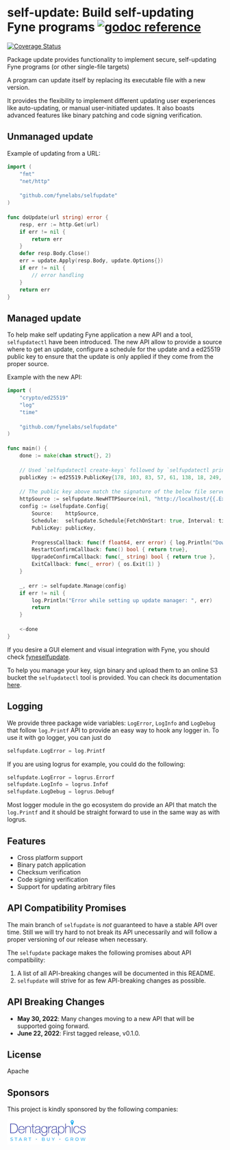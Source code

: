 # self-update: Build self-updating Fyne programs [![godoc reference](https://godoc.org/github.com/fynelabs/self-update?status.png)](https://godoc.org/github.com/fynelabs/self-update)

[![Coverage Status](https://coveralls.io/repos/github/fynelabs/selfupdate/badge.svg?branch=main)](https://coveralls.io/github/fynelabs/selfupdate?branch=main)

Package update provides functionality to implement secure, self-updating Fyne programs (or other single-file targets)

A program can update itself by replacing its executable file with a new version.

It provides the flexibility to implement different updating user experiences
like auto-updating, or manual user-initiated updates. It also boasts
advanced features like binary patching and code signing verification.

## Unmanaged update

Example of updating from a URL:

```go
import (
    "fmt"
    "net/http"

    "github.com/fynelabs/selfupdate"
)

func doUpdate(url string) error {
    resp, err := http.Get(url)
    if err != nil {
        return err
    }
    defer resp.Body.Close()
    err = update.Apply(resp.Body, update.Options{})
    if err != nil {
        // error handling
    }
    return err
}
```

## Managed update

To help make self updating Fyne application a new API and a tool, `selfupdatectl` have been introduced. The new API allow to provide a source where to get an update, configure a schedule for the update and a ed25519 public key to ensure that the update is only applied if they come from the proper source.

Example with the new API:

```go
import (
	"crypto/ed25519"
	"log"
	"time"

	"github.com/fynelabs/selfupdate"
)

func main() {
	done := make(chan struct{}, 2)

	// Used `selfupdatectl create-keys` followed by `selfupdatectl print-key`
	publicKey := ed25519.PublicKey{178, 103, 83, 57, 61, 138, 18, 249, 244, 80, 163, 162, 24, 251, 190, 241, 11, 168, 179, 41, 245, 27, 166, 70, 220, 254, 118, 169, 101, 26, 199, 129}

	// The public key above match the signature of the below file served by our CDN
	httpSource := selfupdate.NewHTTPSource(nil, "http://localhost/{{.Executable}}-{{.OS}}-{{.Arch}}{{.Ext}}")
	config := &selfupdate.Config{
		Source:    httpSource,
		Schedule:  selfupdate.Schedule{FetchOnStart: true, Interval: time.Minute * time.Duration(60)},
		PublicKey: publicKey,

		ProgressCallback: func(f float64, err error) { log.Println("Download", f, "%") },
		RestartConfirmCallback: func() bool { return true},
		UpgradeConfirmCallback: func(_ string) bool { return true },
		ExitCallback: func(_ error) { os.Exit(1) }
	}

	_, err := selfupdate.Manage(config)
	if err != nil {
		log.Println("Error while setting up update manager: ", err)
		return
	}

	<-done
}
```

If you desire a GUI element and visual integration with Fyne, you should check [fyneselfupdate](https://github.com/fynelabs/fyneselfupdate).

To help you manage your key, sign binary and upload them to an online S3 bucket the `selfupdatectl` tool is provided. You can check its documentation [here](https://github.com/fynelabs/selfupdate/tree/main/cmd/selfupdatectl).

## Logging

We provide three package wide variables: `LogError`, `LogInfo` and `LogDebug` that follow `log.Printf` API to provide an easy way to hook any logger in. To use it with go logger, you can just do

```go
selfupdate.LogError = log.Printf
```

If you are using logrus for example, you could do the following:

```go
selfupdate.LogError = logrus.Errorf
selfupdate.LogInfo = logrus.Infof
selfupdate.LogDebug = logrus.Debugf
```

Most logger module in the go ecosystem do provide an API that match the `log.Printf` and it should be straight forward to use in the same way as with logrus.

## Features

- Cross platform support
- Binary patch application
- Checksum verification
- Code signing verification
- Support for updating arbitrary files

## API Compatibility Promises
The main branch of `selfupdate` is *not* guaranteed to have a stable API over time. Still we will try hard to not break its API unecessarily and will follow a proper versioning of our release when necessary.

The `selfupdate` package makes the following promises about API compatibility:
1. A list of all API-breaking changes will be documented in this README.
1. `selfupdate` will strive for as few API-breaking changes as possible.

## API Breaking Changes
- **May 30, 2022**: Many changes moving to a new API that will be supported going forward.
- **June 22, 2022**: First tagged release, v0.1.0.

## License
Apache

## Sponsors

This project is kindly sponsored by the following companies:

<a href="https://dentagraphics.com/" style="text-decoration: none">
<img width="190" src="img/sponsor/dentagraphics.jpg" />
</a>
